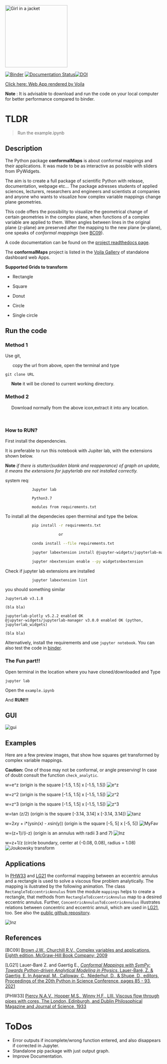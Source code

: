 
<img src="Figures/logo_3.PNG"  height="200" alt="Girl in a jacket" />

[![Binder](https://mybinder.org/badge_logo.svg)](https://mybinder.org/v2/gh/zolabar/Conformal-Maps/HEAD) [![Documentation Status](https://readthedocs.org/projects/conformal-maps/badge/?version=latest)](https://conformal-maps.readthedocs.io/en/latest/?badge=latest)[![DOI](https://zenodo.org/badge/398743694.svg)](https://zenodo.org/badge/latestdoi/398743694)

[Click here: Web App rendered by Voila](https://mybinder.org/v2/gh/zolabar/Conformal-Maps/master?urlpath=voila%2Frender%2Fexample_voila.ipynb)



**Note** : It is advisable to download and run the code on your local computer for better performance compared to binder.

# TLDR
> Run the example.ipynb

## Description
The Python package **conformalMaps** is about conformal mappings and their applications. It was made to be as interactive as possible with sliders from IPyWidgets. 

The aim is to create a full package of scientific Python with release, documentation, webpage etc... The package adresses students of applied sciences, lecturers, researchers and engineers and scientists at companies and anyone who wants to visualize how complex variable mappings change plane geometries.

This code offers the possibility to visualize the geometrical change of certain geometries in the complex plane, when functions of a complex variable are applied to them. When angles between lines in the original plane (z-plane) are preserved after the mapping to the new plane (w-plane), one speaks of *conformal mappings* (see [BC09](https://www.mheducation.com/highered/product/complex-variables-applications-brown-churchill/M9780073383170.html)). 

A code documentation can be found on the [project readthedocs page](https://conformal-maps.readthedocs.io/en/latest/index.html).

The **conformalMaps** project is listed in the [Voila Gallery](https://voila-gallery.org/) of standalone dashboard web Apps.

**Supported Grids to transform**

* Rectangle

* Square

* Donut

* Circle

* Single circle

## Run the code

### Method 1
Use git,

&nbsp;&nbsp; &nbsp;&nbsp; copy the url from above, open the terminal and type
```
git clone URL
```
&nbsp;&nbsp;&nbsp;&nbsp; **Note** it will be cloned to current working directory.

### Method 2
&nbsp;&nbsp;&nbsp;&nbsp; Download normally from the above icon,extract it into any location.

&nbsp;&nbsp;

### How to RUN?

First install the dependencies.

It is preferable to run this notebook with Jupiter lab, with the extensions shown below.

**Note**  *if there is stutter(sudden blank and reapperance) of graph on update, it means the extensions for jupyterlab are not installed correctly.*

system req:
```
            Jupyter lab

            Python3.7

            modules from requirements.txt

```
To install all the dependecies open therminal and type the below.
```bash
            pip install -r requirements.txt

                        or

            conda install --file requirements.txt

            jupyter labextension install @jupyter-widgets/jupyterlab-manager
            
            jupyter nbextension enable --py widgetsnbextension
```
Check if jupyter lab extensions are installed
```
            jupyter labextension list
```
you should something similar
```
JupyterLab v3.1.8

(bla bla)

jupyterlab-plotly v5.2.2 enabled OK
@jupyter-widgets/jupyterlab-manager v3.0.0 enabled OK (python, jupyterlab_widgets)

(bla bla)
```

Alternatively, install the requirements and use ```jupyter notebook```. You can also test the code in [binder](https://mybinder.org/).

### The Fun part!!
Open terminal in the location where you have cloned/downloaded and Type
```
jupyter lab
```

Open the `example.ipynb`

And **RUN!!!**

## GUI

![gui](Figures/GUI_dark.PNG)

## Examples

Here are a few preview images, that show how squares get transformed by complex variable mappings. 

**Caution:** One of those may not be conformal, or angle preserving! In case of doubt consult the function ```check_analytic```.

w=e^z (origin is the square [-1.5, 1.5] x [-1.5, 1.5])
![e^z](Figures/e^z.gif)

w=z^2 (origin is the square [-1.5, 1.5] x [-1.5, 1.5])
![z^2](Figures/z^2.png)

w=z^3 (origin is the square [-1.5, 1.5] x [-1.5, 1.5])
![z^3](Figures/z^3.png)

w=tan (z/2) (origin is the square [-3.14, 3.14] x [-3.14, 3.14])
![tanz](Figures/tanz_2.svg)

w=2*x*y + i*(y*sin(x) - x*sin(y)) (origin is the square [-5, 5] x [-5, 5])
![MyFav](Figures/MyFav.png)

w=(z+1)/(i-z) (origin is an annulus with radii 3 and 7)
![lnz](Figures/moebius.png)

w=z+1/z (circle boundary, center at (-0.08, 0.08), radius = 1.08)
![Joukowsky transform](Figures/Joukowsky-transform.png)
## Applications

In [PHW33](https://www.tandfonline.com/doi/abs/10.1080/14786443309462212) and [LG21](https://conference.scipy.org/proceedings/scipy2021/lauer_bare_gaertig.html) the conformal mapping between an eccentric annulus and a rectangle is used to solve a viscous flow problem analytically. The mapping is ilustrated by the following animation. The class ```RectangleToEccentricAnnulus``` from the module ```mappings``` helps to create a rectangle, that methods from ```RectangleToEccentricAnnulus``` map to a desired eccentric annulus. Further, ```ConcentricAnnulusToEccentricAnnulus``` illustrates relations between concentric and eccentric annuli, which are used in [LG21](https://conference.scipy.org/proceedings/scipy2021/lauer_bare_gaertig.html), too. See also the [public github repository](https://github.com/zolabar/ConformalMappingSympy).

![lnz](Figures/mapping_arctan_colored_boundary.gif)

## References

[BC09] [Brown J.W., Churchill R.V., Complex variables and applications, Eighth edition, McGraw-Hill Book Company; 2009](https://www.mheducation.com/highered/product/complex-variables-applications-brown-churchill/M9780073383170.html)

[LG21] Lauer-Baré Z. and Gaertig E., [*Conformal Mappings with SymPy: Towards Python-driven Analytical Modeling in Physics*. Lauer-Baré, Z. & Gaertig, E. In Agarwal, M., Calloway, C., Niederhut, D., & Shupe, D., editors, Proceedings of the 20th Python in Science Conference, pages 85 - 93, 2021](https://conference.scipy.org/proceedings/scipy2021/lauer_bare_gaertig.html)

[PHW33] [Piercy N.A.V., Hooper M.S., Winny H.F., LIII. Viscous flow through pipes with cores, The London, Edinburgh, and Dublin Philosophical Magazine and Journal of Science, 1933](https://www.tandfonline.com/doi/abs/10.1080/14786443309462212)

# ToDos

- Error outputs if incomplete/wrong function entered, and also disappears if corrected in Jupyter.
- Standalone pip package with just output graph.
- Improve Documentation.
